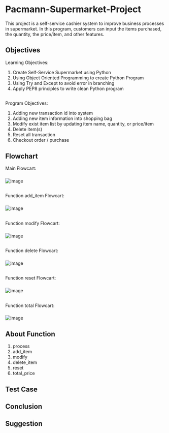 # Pacmann-Supermarket-Project
This project is a self-service cashier system to improve business processes in supermarket. In this program, customers can input the items purchased, the quantity, the price/item, and other features.
## Objectives
 Learning Objectives:
  1. Create Self-Service Supermarket using Python
  2. Using Object Oriented Programming to create Python Program
  3. Using Try and Except to avoid error in branching
  4. Apply PEP8 principles to write clean Python program
##
 Program Objectives:
  1. Adding new transaction id into system
  2. Adding new item information into shopping bag
  3. Modify exist item list by updating item name, quantity, or price/item
  4. Delete item(s)
  5. Reset all transaction
  6. Checkout order / purchase
## Flowchart
Main Flowcart:
###
![image](https://user-images.githubusercontent.com/92718198/218317333-68a3a3f9-30f6-4d4f-b5c3-ba07eac8208f.png)
##
Function add_item Flowcart:
###
![image](https://user-images.githubusercontent.com/92718198/218317482-15b1b7bd-1822-470a-8c84-89886931d96f.png)
##
Function modify Flowcart:
###
![image](https://user-images.githubusercontent.com/92718198/218317506-687cc62a-bbca-449a-ad7c-f40c29eb97e3.png)
##
Function delete Flowcart:
###
![image](https://user-images.githubusercontent.com/92718198/218317515-83a3845f-ba08-4a54-9e58-914c8f0fcd2a.png)
##
Function reset Flowcart:
###
![image](https://user-images.githubusercontent.com/92718198/218317550-a19a9119-139b-44fd-827c-970927a720a7.png)
##
Function total Flowcart:
###
![image](https://user-images.githubusercontent.com/92718198/218317680-9e5a8a19-6ddd-4e9a-a91a-d76988555810.png)
## About Function
1. process
2. add_item
3. modify
4. delete_item
5. reset
6. total_price
## Test Case
## Conclusion
## Suggestion
